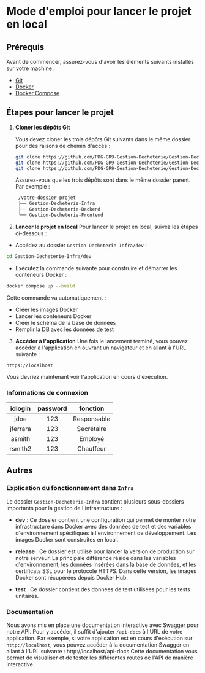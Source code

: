 # Mode d'emploi pour lancer le projet en local

## Prérequis

Avant de commencer, assurez-vous d'avoir les éléments suivants installés sur votre machine :
- [Git](https://git-scm.com/)
- [Docker](https://www.docker.com/)
- [Docker Compose](https://docs.docker.com/compose/)

## Étapes pour lancer le projet

1. **Cloner les dépôts Git**

   Vous devez cloner les trois dépôts Git suivants dans le même dossier pour des raisons de chemin d'accès :

   ```bash
   git clone https://github.com/PDG-GR9-Gestion-Decheterie/Gestion-Decheterie-Infra.git
   git clone https://github.com/PDG-GR9-Gestion-Decheterie/Gestion-Decheterie-Backend.git
   git clone https://github.com/PDG-GR9-Gestion-Decheterie/Gestion-Decheterie-Frontend.git
   ```

   Assurez-vous que les trois dépôts sont dans le même dossier parent. Par exemple :

   ```bash
    /votre-dossier-projet
    ├── Gestion-Decheterie-Infra
    ├── Gestion-Decheterie-Backend
    └── Gestion-Decheterie-Frontend
   ```
2. **Lancer le projet en local**
Pour lancer le projet en local, suivez les étapes ci-dessous :
- Accédez au dossier `Gestion-Decheterie-Infra/dev` :
```bash
cd Gestion-Decheterie-Infra/dev
```
- Exécutez la commande suivante pour construire et démarrer les conteneurs Docker :
```bash
docker compose up --build
```
Cette commande va automatiquement :
- Créer les images Docker
- Lancer les conteneurs Docker
- Créer le schéma de la base de données
- Remplir la DB avec les données de test

3. **Accéder à l'application**
Une fois le lancement terminé, vous pouvez accéder à l'application en ouvrant un navigateur et en allant à l'URL suivante :
```
https://localhost
```
Vous devriez maintenant voir l'application en cours d'exécution.

### Informations de connexion
| idlogin | password | fonction |
|:---------:|:----------:|:----------:|
|   jdoe      |     123     |   Responsable       |
|    jferrara     |   123       |    Secrétaire      |
|   asmith      |     123     |      Employé    |
|   rsmith2      |     123     |      Chauffeur    |

## Autres
### Explication du fonctionnement dans `Infra`

Le dossier `Gestion-Decheterie-Infra` contient plusieurs sous-dossiers importants pour la gestion de l'infrastructure :

- **dev** : Ce dossier contient une configuration qui permet de monter notre infrastructure dans Docker avec des données de test et des variables d'environnement spécifiques à l'environnement de développement. Les images Docker sont construites en local.

- **release** : Ce dossier est utilisé pour lancer la version de production sur notre serveur. La principale différence réside dans les variables d'environnement, les données insérées dans la base de données, et les certificats SSL pour le protocole HTTPS. Dans cette version, les images Docker sont récupérées depuis Docker Hub.

- **test** : Ce dossier contient des données de test utilisées pour les tests unitaires.
### Documentation
Nous avons mis en place une documentation interactive avec Swagger pour notre API. Pour y accéder, il suffit d'ajouter `/api-docs` à l'URL de votre application. Par exemple, si votre application est en cours d'exécution sur `http://localhost`, vous pouvez accéder à la documentation Swagger en allant à l'URL suivante :
http://localhost/api-docs
Cette documentation vous permet de visualiser et de tester les différentes routes de l'API de manière interactive.